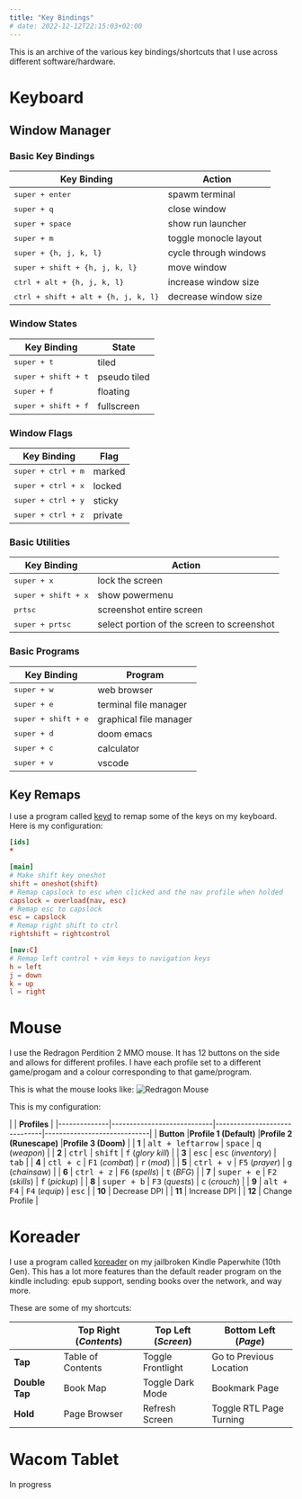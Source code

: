 ```yaml
---
title: "Key Bindings"
# date: 2022-12-12T22:15:03+02:00
---
```


This is an archive of the various key bindings/shortcuts that I use across different software/hardware.

# Keyboard

## Window Manager

### Basic Key Bindings
| **Key Binding**                              | **Action**            |
|-----------------------------------|----------------------------------|
| <kbd>super + enter</kbd>                     | spawm terminal        |
| <kbd>super + q</kbd>                         | close window          |
| <kbd>super + space</kbd>                     | show run launcher     |
| <kbd>super + m</kbd>                         | toggle monocle layout |
| <kbd>super + {h, j, k, l}</kbd>              | cycle through windows |
| <kbd>super + shift + {h, j, k, l}</kbd>      | move window           |
| <kbd>ctrl + alt + {h, j, k, l}</kbd>         | increase window size  |
| <kbd>ctrl + shift + alt + {h, j, k, l}</kbd> | decrease window size  |

### Window States
| **Key Binding**   | **State**               |
|-------------------|-------------------------|
| <kbd>super + t</kbd>         | tiled        |
| <kbd>super + shift + t</kbd> | pseudo tiled |
| <kbd>super + f</kbd>         | floating     |
| <kbd>super + shift + f</kbd> | fullscreen   |

### Window Flags
| **Key Binding**  | **Flag**            |
|------------------|---------------------|
| <kbd>super + ctrl + m</kbd> | marked   |
| <kbd>super + ctrl + x</kbd> | locked   |
| <kbd>super + ctrl + y</kbd> | sticky   |
| <kbd>super + ctrl + z</kbd> | private  |

### Basic Utilities
| **Key Binding**   | **Action**                                            |
|-------------------|-------------------------------------------------------|
| <kbd>super + x</kbd>         | lock the screen                            |
| <kbd>super + shift + x</kbd> | show powermenu                             |
| <kbd>prtsc</kbd>             | screenshot entire screen                   |
| <kbd>super + prtsc</kbd>     | select portion of the screen to screenshot |

### Basic Programs
| **Key Binding**   | **Program**                       |
|-------------------|-----------------------------------|
| <kbd>super + w</kbd>         | web browser            |
| <kbd>super + e</kbd>         | terminal file manager  |
| <kbd>super + shift + e</kbd> | graphical file manager |
| <kbd>super + d</kbd>         | doom emacs             |
| <kbd>super + c</kbd>         | calculator             |
| <kbd>super + v</kbd>         | vscode                 |

## Key Remaps

I use a program called [keyd](https://github.com/rvaiya/keyd) to remap some of the keys on my keyboard.
Here is my configuration:

```toml
[ids]
*

[main]
# Make shift key oneshot
shift = oneshot(shift)
# Remap capslock to esc when clicked and the nav profile when holded
capslock = overload(nav, esc)
# Remap esc to capslock
esc = capslock
# Remap right shift to ctrl
rightshift = rightcontrol

[nav:C]
# Remap left control + vim keys to navigation keys
h = left
j = down
k = up
l = right
```

# Mouse

I use the Redragon Perdition 2 MMO mouse.
It has 12 buttons on the side and allows for different profiles. 
I have each profile set to a different game/progam and a colour corresponding to that game/program.

This is what the mouse looks like:
![Redragon Mouse](/images/redragon_mouse.png)

This is my configuration:

|              | **Profiles**                                                                            |
|--------------|----------------------------|------------------------------|-----------------------------|
| **Button**   |**Profile 1 (Default)**     |**Profile 2 (Runescape)**     |**Profile 3 (Doom)**         |
| **1**        | <kbd>alt + leftarrow</kbd> | <kbd>space</kbd>             | <kbd>q</kbd> (*weapon*)     |
| **2**        | <kbd>ctrl</kbd>            | <kbd>shift</kbd>             | <kbd>f</kbd> (*glory kill*) |
| **3**        | <kbd>esc</kbd>             | <kbd>esc</kbd> (*inventory*) | <kbd>tab</kbd>              |
| **4**        | <kbd>ctl + c</kbd>         | <kbd>F1</kbd> (*combat*)     | <kbd>r</kbd> (*mod*)        |
| **5**        | <kbd>ctrl + v</kbd>        | <kbd>F5</kbd> (*prayer*)     | <kbd>g</kbd> (*chainsaw*)   |
| **6**        | <kbd>ctrl + z</kbd>        | <kbd>F6</kbd> (*spells*)     | <kbd>t</kbd> (*BFG*)        |
| **7**        | <kbd>super + e</kbd>       | <kbd>F2</kbd> (*skills*)     | <kbd>f</kbd> (*pickup*)     |
| **8**        | <kbd>super + b</kbd>       | <kbd>F3</kbd> (*quests*)     | <kbd>c</kbd> (*crouch*)     |
| **9**        | <kbd>alt + F4</kbd>        | <kbd>F4</kbd> (*equip*)      | <kbd>esc</kbd>              |
| **10**       | Decrease DPI                                                                            |
| **11**       | Increase DPI                                                                            |
| **12**       | Change Profile                                                                          |

# Koreader

I use a program called [koreader](https://koreader.rocks/) on my jailbroken Kindle Paperwhite (10th Gen).
This has a lot more features than the default reader program on the kindle including: epub support, sending books over the network, and way more.

These are some of my shortcuts:

|                | **Top Right (_Contents_)** | **Top Left (_Screen_)** | **Bottom Left (_Page_)** |
|----------------|----------------------------|-------------------------|--------------------------|
| **Tap**        | Table of Contents          | Toggle Frontlight       | Go to Previous Location  |
| **Double Tap** | Book Map                   | Toggle Dark Mode        | Bookmark Page            |
| **Hold**       | Page Browser               | Refresh Screen          | Toggle RTL Page Turning  |

# Wacom Tablet
<!-- ![Wacom Tablet](/images/wacom-tablet.jpg) -->
In progress
